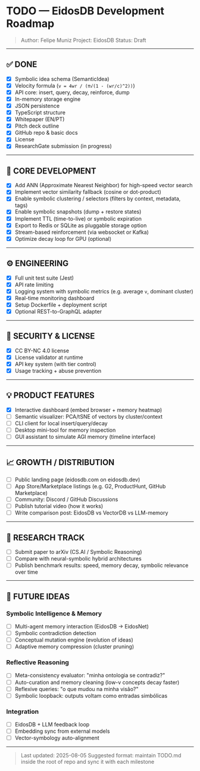 # TODO — EidosDB Development Roadmap

> Author: Felipe Muniz
> Project: EidosDB
> Status: Draft

---

## ✅ DONE

* [x] Symbolic idea schema (SemanticIdea)
* [x] Velocity formula (`v = 4wr / (π√(1 - (wr/c)^2))`)
* [x] API core: insert, query, decay, reinforce, dump
* [x] In-memory storage engine
* [x] JSON persistence
* [x] TypeScript structure
* [x] Whitepaper (EN/PT)
* [x] Pitch deck outline
* [x] GitHub repo & basic docs
* [x] License
* [x] ResearchGate submission (in progress)

---

## 🚧 CORE DEVELOPMENT

* [x] Add ANN (Approximate Nearest Neighbor) for high-speed vector search
* [x] Implement vector similarity fallback (cosine or dot-product)
* [x] Enable symbolic clustering / selectors (filters by context, metadata, tags)
* [x] Enable symbolic snapshots (dump + restore states)
* [x] Implement TTL (time-to-live) or symbolic expiration
* [x] Export to Redis or SQLite as pluggable storage option
* [x] Stream-based reinforcement (via websocket or Kafka)
* [x] Optimize decay loop for GPU (optional)

---

## ⚙️ ENGINEERING

* [x] Full unit test suite (Jest)
* [x] API rate limiting
* [x] Logging system with symbolic metrics (e.g. average `v`, dominant cluster)
* [x] Real-time monitoring dashboard
* [x] Setup Dockerfile + deployment script
* [x] Optional REST-to-GraphQL adapter

---

## 🔐 SECURITY & LICENSE

* [x] CC BY-NC 4.0 license
* [x] License validator at runtime
* [x] API key system (with tier control)
* [x] Usage tracking + abuse prevention

---

## 💡 PRODUCT FEATURES

* [x] Interactive dashboard (embed browser + memory heatmap)
* [ ] Semantic visualizer: PCA/tSNE of vectors by cluster/context
* [ ] CLI client for local insert/query/decay
* [ ] Desktop mini-tool for memory inspection
* [ ] GUI assistant to simulate AGI memory (timeline interface)

---

## 📈 GROWTH / DISTRIBUTION

* [ ] Public landing page (eidosdb.com on eidosdb.dev)
* [ ] App Store/Marketplace listings (e.g. G2, ProductHunt, GitHub Marketplace)
* [ ] Community: Discord / GitHub Discussions
* [ ] Publish tutorial video (how it works)
* [ ] Write comparison post: EidosDB vs VectorDB vs LLM-memory

---

## 🔬 RESEARCH TRACK

* [ ] Submit paper to arXiv (CS.AI / Symbolic Reasoning)
* [ ] Compare with neural-symbolic hybrid architectures
* [ ] Publish benchmark results: speed, memory decay, symbolic relevance over time

---

## 🧠 FUTURE IDEAS

### Symbolic Intelligence & Memory

* [ ] Multi-agent memory interaction (EidosDB → EidosNet)
* [ ] Symbolic contradiction detection
* [ ] Conceptual mutation engine (evolution of ideas)
* [ ] Adaptive memory compression (cluster pruning)

### Reflective Reasoning

* [ ] Meta-consistency evaluator: "minha ontologia se contradiz?"
* [ ] Auto-curation and memory cleaning (low-v concepts decay faster)
* [ ] Reflexive queries: "o que mudou na minha visão?"
* [ ] Symbolic loopback: outputs voltam como entradas simbólicas

### Integration

* [ ] EidosDB + LLM feedback loop
* [ ] Embedding sync from external models
* [ ] Vector-symbology auto-alignment

---

> Last updated: 2025-08-05
> Suggested format: maintain TODO.md inside the root of repo and sync it with each milestone
